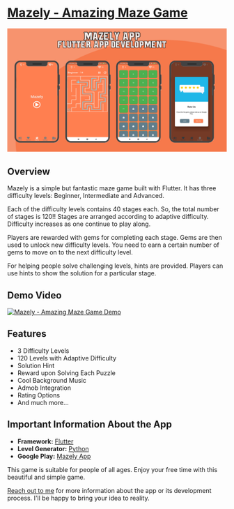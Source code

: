 # [Mazely - Amazing Maze Game](https://kaykobadreza.com/portfolio/mazely/)

![Mazely - Amazing Maze Game](assets/mazely.png)

## Overview
Mazely is a simple but fantastic maze game built with Flutter. It has three difficulty levels: Beginner, Intermediate and Advanced.

Each of the difficulty levels contains 40 stages each. So, the total number of stages is 120!! Stages are arranged according to adaptive difficulty. Difficulty increases as one continue to play along.

Players are rewarded with gems for completing each stage. Gems are then used to unlock new difficulty levels. You need to earn a certain number of gems to move on to the next difficulty level.

For helping people solve challenging levels, hints are provided. Players can use hints to show the solution for a particular stage.


## Demo Video
[![Mazely - Amazing Maze Game Demo](https://img.youtube.com/vi/gQTA6-ArCQU/0.jpg)](https://www.youtube.com/watch?v=gQTA6-ArCQU)

## Features
- 3 Difficulty Levels
- 120 Levels with Adaptive Difficulty
- Solution Hint
- Reward upon Solving Each Puzzle
- Cool Background Music
- Admob Integration
- Rating Options
- And much more...

## Important Information About the App
- **Framework:** [Flutter](https://flutter.dev/)
- **Level Generator:** [Python](https://www.python.org/)
- **Google Play:** [Mazely App](https://play.google.com/store/apps/details?id=com.kaykobadreza.mazely)

This game is suitable for people of all ages. Enjoy your free time with this beautiful and simple game.    

[Reach out to me](https://kaykobadreza.com/) for more information about the app or its development process. I'll be happy to bring your idea to reality.
